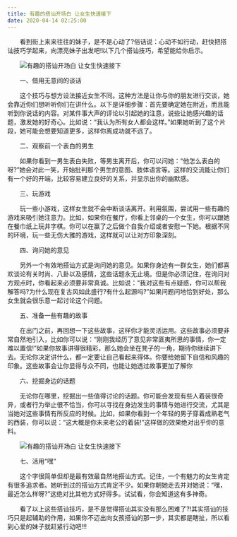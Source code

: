 ```yaml
---
title: 有趣的搭讪开场白 让女生快速接下
date: 2020-04-14 02:25:00
---
```




　　看到街上来来往往的妹子，是不是心动了?俗话说：心动不如行动，赶快把搭讪技巧学起来，向漂亮妹子出发吧!以下几个搭讪技巧，希望能给你启示。

　　![有趣的搭讪开场白 让女生快速接下](/img/963496b34840cb3c0f16ddab5371713c.jpg)

　　一、借用无意间的谈话

　　这个技巧与想方设法接近女生不同。这种方法是让你与你的朋友进行交谈，她会靠近你们想听听你们在讲什么。以下是详细步骤：首先要确定她在附近，而且能听到你说话的内容。对某件事大声的评论以引起她的注意，说些让她感兴趣的话题，激发她的好奇心。比如说：“我认为所有女人都会这样。”如果她听到了这个片段，她可能会想要知道更多，这样你离成功就不远了。

　　二、观察前一个表白的男生

　　如果你看到一男生表白失败，等男生离开后，你可以问她：“他怎么表白的呀?”她会对此一笑，开始批判那个男生的意图、肢体语言等。这样的交流能让你们有一个好的开端，比较容易建立良好的关系，并显示出你的幽默感。

　　三、玩游戏

　　玩一些小游戏，这样女生就不会中断谈话离开。利用氛围，尝试用一些有趣的游戏来吸引她注意力。比如，如果你在餐厅，你看上邻桌的一个女生，你可以跟她在餐巾纸上玩井字棋。你可以在赢了之后做个自我介绍或者安慰一下她。根据不同的环境，玩一些无伤大雅的游戏，这样就可以让对方印象深刻。

　　四、询问她的意见

　　另外一个有效地搭讪方式是询问她的意见。如果你身边有一群女生，她们都喜欢谈论有关时尚、八卦以及感情，这些话题永无止境。但是你必须记住，在询问对方观点时，你看起来必须要非常真诚。比如说：“我对这些有点疑惑，你可以帮我解答吗?为什么现在复古风如此盛行?有什么起源吗?”如果问题问地恰到好处，那么女生就会很乐意一起讨论这个问题。

　　五、准备一些有趣的故事

　　在出门之前，再回想一下这些故事，这样你才能灵活运用。这些故事必须要非常自然地引入，比如你可以说：“刚刚我经历了意见非常匪夷所思的事情，你一定难以置信!”如果你故事讲得很精彩，那么她会坐在凳子的一角，期待你继续讲下去。无论你决定讲什么，都一定要让自己看起来得体。你要给她留下自信和风趣的印象。这些故事会让你显得与众不同，也能让她透过故事更加了解你

　　六、挖掘身边的话题

　　无论你在哪里，挖掘出一些值得讨论的话题。你可能会发现有些人着装很奇异，或者行为举止很不恰当，你可以寻找在身边发生的事情与她进行交流，尤其是当她对这些事情有所反应的时候。比如，如果你看到一个年轻的男子穿着成熟老气的西装，你可以说：“这大概是你未来老公的着装!”这样做的效果绝对出乎你的意料。

　　![有趣的搭讪开场白 让女生快速接下](/img/f4c5d081b57acb696e2f0e9af957bc66.jpg)

　　七、活用“嘿”

　　这个字很简单但却是最有效最自然地搭讪方式。记住，一个有魅力的女生肯定有很多追求者。她听到过的搭讪方式肯定不少。如果你朝她走去并对她说：“嘿，最近怎么样呀?”这绝对比其他方式好得多。试试看，你会知道这有多神奇。

　　看了以上这些搭讪技巧，是不是觉得搭讪其实没有那么困难了?!其实搭讪的技巧只是起辅助的作用，如果你不迈出向女孩搭讪的那一步，其实都是瞎扯，所以看到心爱的妹子就赶紧行动吧!!!